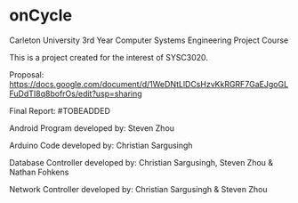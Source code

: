 # onCycle
Carleton University 3rd Year Computer Systems Engineering Project Course

This is a project created for the interest of SYSC3020. 

Proposal: https://docs.google.com/document/d/1WeDNtLlDCsHzvKkRGRF7GaEJgoGLFuDdTI8q8bofrOs/edit?usp=sharing

Final Report: #TOBEADDED

Android Program developed by: Steven Zhou

Arduino Code developed by: Christian Sargusingh

Database Controller developed by: Christian Sargusingh, Steven Zhou & Nathan Fohkens

Network Controller developed by: Christian Sargusingh & Steven Zhou
